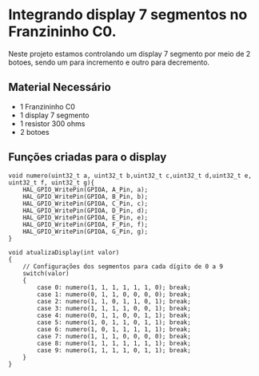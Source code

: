 # Integrando display 7 segmentos no Franzininho C0.

Neste projeto estamos controlando um display 7 segmento por meio de 2 botoes, sendo um para incremento e outro para decremento. 


## Material Necessário

- 1 Franzininho C0
- 1 display 7 segmento
- 1 resistor 300 ohms
- 2 botoes


## Funções criadas para o display

```
void numero(uint32_t a, uint32_t b,uint32_t c,uint32_t d,uint32_t e, uint32_t f, uint32_t g){
	HAL_GPIO_WritePin(GPIOA, A_Pin, a);
	HAL_GPIO_WritePin(GPIOA, B_Pin, b);
	HAL_GPIO_WritePin(GPIOA, C_Pin, c);
	HAL_GPIO_WritePin(GPIOA, D_Pin, d);
	HAL_GPIO_WritePin(GPIOA, E_Pin, e);
	HAL_GPIO_WritePin(GPIOA, F_Pin, f);
	HAL_GPIO_WritePin(GPIOA, G_Pin, g);
}

void atualizaDisplay(int valor)
{
    // Configurações dos segmentos para cada dígito de 0 a 9
    switch(valor)
    {
        case 0: numero(1, 1, 1, 1, 1, 1, 0); break;
        case 1: numero(0, 1, 1, 0, 0, 0, 0); break;
        case 2: numero(1, 1, 0, 1, 1, 0, 1); break;
        case 3: numero(1, 1, 1, 1, 0, 0, 1); break;
        case 4: numero(0, 1, 1, 0, 0, 1, 1); break;
        case 5: numero(1, 0, 1, 1, 0, 1, 1); break;
        case 6: numero(1, 0, 1, 1, 1, 1, 1); break;
        case 7: numero(1, 1, 1, 0, 0, 0, 0); break;
        case 8: numero(1, 1, 1, 1, 1, 1, 1); break;
        case 9: numero(1, 1, 1, 1, 0, 1, 1); break;
    }
}


```